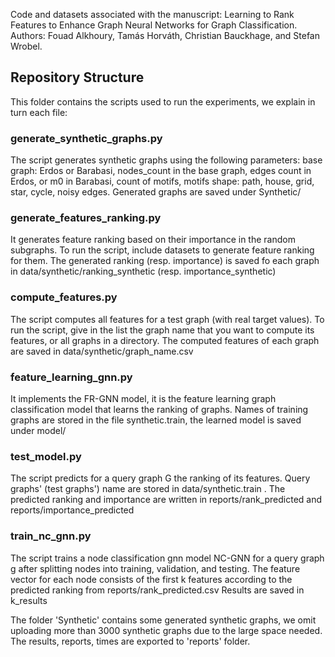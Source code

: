Code and datasets associated with the manuscript:
Learning to Rank Features to Enhance Graph Neural Networks for Graph Classification.
Authors: Fouad Alkhoury, Tamás Horváth, Christian Bauckhage, and Stefan Wrobel.

## Repository Structure

This folder contains the scripts used to run the experiments, we explain in turn each file: 

### generate_synthetic_graphs.py 
The script generates synthetic graphs using the following parameters: 
base graph: Erdos or Barabasi, nodes_count in the base graph, edges count in Erdos, or m0 in Barabasi, 
count of motifs, motifs shape: path, house, grid, star, cycle, noisy edges. 
Generated graphs are saved under Synthetic/

### generate_features_ranking.py 
It generates feature ranking based on their importance in the random subgraphs. 
To run the script, include datasets to generate feature ranking for them. 
The generated ranking (resp. importance) is saved fo each graph in data/synthetic/ranking_synthetic (resp. importance_synthetic)

### compute_features.py 
The script computes all features for a test graph (with real target values). 
To run the script, give in the list the graph name that you want to compute its features, or all graphs in a directory. 
The computed features of each graph are saved in data/synthetic/graph_name.csv

### feature_learning_gnn.py 
It implements the FR-GNN model, it is the feature learning graph classification model that learns the ranking of graphs. 
Names of training graphs are stored in the file synthetic.train, the learned model is saved under model/

### test_model.py 
The script predicts for a query graph G the ranking of its features. 
Query graphs' (test graphs') name are stored in data/synthetic.train .
The predicted ranking and importance are written in reports/rank_predicted and reports/importance_predicted

### train_nc_gnn.py 
The script trains a node classification gnn model NC-GNN for a query graph g after splitting nodes into training, validation, and testing. 
The feature vector for each node consists of the first k features according to the predicted ranking from reports/rank_predicted.csv 
Results are saved in k_results 

The folder 'Synthetic' contains some generated synthetic graphs, we omit uploading more than 3000 synthetic graphs due to the large space needed. 
The results, reports, times are exported to 'reports' folder. 



